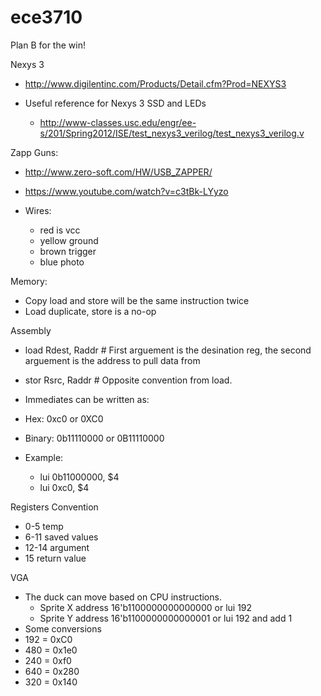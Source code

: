 ece3710
=======

Plan B for the win!

Nexys 3
  * http://www.digilentinc.com/Products/Detail.cfm?Prod=NEXYS3

  * Useful reference for Nexys 3 SSD and LEDs
    * http://www-classes.usc.edu/engr/ee-s/201/Spring2012/ISE/test_nexys3_verilog/test_nexys3_verilog.v


Zapp Guns:
  * http://www.zero-soft.com/HW/USB_ZAPPER/
  * https://www.youtube.com/watch?v=c3tBk-LYyzo

  * Wires:
     * red is vcc
     * yellow ground
     * brown trigger
     * blue photo

Memory:
  * Copy load and store will be the same instruction twice
  * Load duplicate, store is a no-op


Assembly
 * load Rdest, Raddr # First arguement is the desination reg, the second arguement is the address to pull data from
 * stor Rsrc, Raddr  # Opposite convention from load.
 * Immediates can be written as:
  * Hex: 0xc0 or 0XC0 
  * Binary: 0b11110000 or 0B11110000 

  * Example:
    * lui 0b11000000, $4
    * lui 0xc0, $4

Registers Convention
 * 0-5 temp
 * 6-11 saved values
 * 12-14 argument
 * 15 return value
 
VGA
 * The duck can move based on CPU instructions. 
   * Sprite X address 16'b1100000000000000 or lui 192
   * Sprite Y address 16'b1100000000000001 or lui 192 and add 1
 * Some conversions
  * 192 = 0xC0 
  * 480 = 0x1e0
  * 240 = 0xf0
  * 640 = 0x280
  * 320 = 0x140
